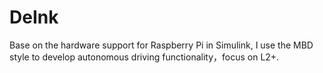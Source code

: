 # DeInk
Base on the hardware support for Raspberry Pi in  Simulink, I use the MBD style to develop autonomous driving functionality，focus on L2+.
